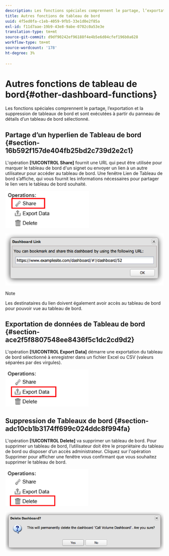 ```yaml
---
description: Les fonctions spéciales comprennent le partage, l’exportation et la suppression de tableaux de bord et sont exécutées à partir du panneau de détails d’un tableau de bord sélectionné.
title: Autres fonctions de tableau de bord
uuid: 4f5ed0fa-c1eb-4059-9fb5-33e1d0e2f85a
exl-id: f11d7aae-19b9-43e8-9abe-0702c0a53e3e
translation-type: tm+mt
source-git-commit: d9df90242ef96188f4e4b5e6d04cfef196b0a628
workflow-type: tm+mt
source-wordcount: '178'
ht-degree: 3%

---
```


# Autres fonctions de tableau de bord{#other-dashboard-functions}

Les fonctions spéciales comprennent le partage, l’exportation et la suppression de tableaux de bord et sont exécutées à partir du panneau de détails d’un tableau de bord sélectionné.

## Partage d’un hyperlien de Tableau de bord {#section-16b592f157de404fb25bd2c739d2e2c1}

L&#39;opération **[!UICONTROL Share]** fournit une URL qui peut être utilisée pour marquer le tableau de bord d&#39;un signet ou envoyer un lien à un autre utilisateur pour accéder au tableau de bord. Une fenêtre Lien de Tableau de bord s’affiche, qui vous fournit les informations nécessaires pour partager le lien vers le tableau de bord souhaité.

![](assets/share.png)

![](assets/dashboard_link.png)

>[!NOTE]
>
>Les destinataires du lien doivent également avoir accès au tableau de bord pour pouvoir vue au tableau de bord.

## Exportation de données de Tableau de bord {#section-ace2f5f8807548ee8436f5c1dc2cd9d2}

L&#39;opération **[!UICONTROL Export Data]** démarre une exportation du tableau de bord sélectionné à enregistrer dans un fichier Excel ou CSV (valeurs séparées par des virgules).

![](assets/export_data.png)

## Suppression de Tableaux de bord {#section-adc10cb1b3174ff699c024ddc8f994fa}

L&#39;opération **[!UICONTROL Delete]** va supprimer un tableau de bord. Pour supprimer un tableau de bord, l’utilisateur doit être le propriétaire du tableau de bord ou disposer d’un accès administrateur. Cliquez sur l&#39;opération Supprimer pour afficher une fenêtre vous confirmant que vous souhaitez supprimer le tableau de bord.

![](assets/delete.png)

![](assets/delete2.png)
